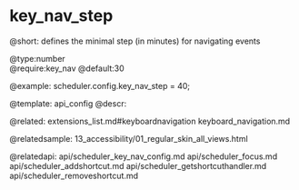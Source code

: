 key_nav_step
=============


@short:
	defines the minimal step (in minutes) for navigating events
	
@type:number    
@require:key_nav
@default:30
 
@example:
scheduler.config.key_nav_step = 40;


@template:	api_config
@descr:

@related:
	extensions_list.md#keyboardnavigation
    keyboard_navigation.md
    
@relatedsample:
	13_accessibility/01_regular_skin_all_views.html

@relatedapi:
api/scheduler_key_nav_config.md
api/scheduler_focus.md
api/scheduler_addshortcut.md
api/scheduler_getshortcuthandler.md
api/scheduler_removeshortcut.md